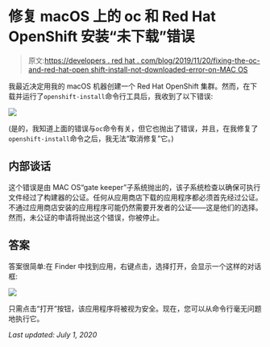 # 修复 macOS 上的 oc 和 Red Hat OpenShift 安装“未下载”错误

> 原文:[https://developers . red hat . com/blog/2019/11/20/fixing-the-oc-and-red-hat-open shift-install-not-downloaded-error-on-MAC OS](https://developers.redhat.com/blog/2019/11/20/fixing-the-oc-and-red-hat-openshift-install-not-downloaded-error-on-macos)

我最近决定用我的 macOS 机器创建一个 Red Hat OpenShift 集群。然而，在下载并运行了`openshift-install`命令行工具后，我收到了以下错误:

![](../Images/def7791fc081b2a5d3f2846cff8c3a2b.png)

(是的，我知道上面的错误与`oc`命令有关，但它也抛出了错误，并且，在我修复了`openshift-install`命令之后，我无法“取消修复”它。)

## 内部谈话

这个错误是由 MAC OS“gate keeper”子系统抛出的，该子系统检查以确保可执行文件经过了构建器的公证。任何从应用商店下载的应用程序都必须首先经过公证。不通过应用商店安装的应用程序可能仍然需要开发者的公证——这是他们的选择。然而，未公证的申请将抛出这个错误，你被停止。

## 答案

答案很简单:在 Finder 中找到应用，右键点击，选择打开，会显示一个这样的对话框:

![](../Images/a51425ca7f193b072fce2d11791967cd.png)

只需点击“打开”按钮，该应用程序将被视为安全。现在，您可以从命令行毫无问题地执行它。

*Last updated: July 1, 2020*